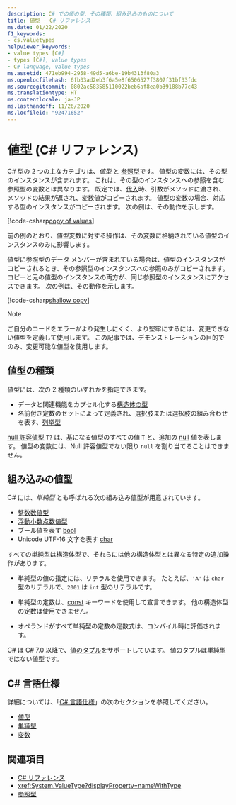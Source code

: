 ```yaml
---
description: C# での値の型、その種類、組み込みのものについて
title: 値型 - C# リファレンス
ms.date: 01/22/2020
f1_keywords:
- cs.valuetypes
helpviewer_keywords:
- value types [C#]
- types [C#], value types
- C# language, value types
ms.assetid: 471eb994-2958-49d5-a6be-19b4313f80a3
ms.openlocfilehash: 6fb33ad2eb3f6a5e8f6506527f3807f31bf33fdc
ms.sourcegitcommit: 0802ac583585110022beb6af8ea0b39188b77c43
ms.translationtype: HT
ms.contentlocale: ja-JP
ms.lasthandoff: 11/26/2020
ms.locfileid: "92471652"
---
```

# <a name="value-types-c-reference"></a>値型 (C# リファレンス)

C# 型の 2 つの主なカテゴリは、*値型* と [参照型](../keywords/reference-types.md)です。 値型の変数には、その型のインスタンスが含まれます。 これは、その型のインスタンスへの参照を含む参照型の変数とは異なります。 既定では、[代入](../operators/assignment-operator.md)時、引数がメソッドに渡され、メソッドの結果が返され、変数値がコピーされます。 値型の変数の場合、対応する型のインスタンスがコピーされます。 次の例は、その動作を示します。

[!code-csharp[copy of values](snippets/shared/ValueTypes.cs#ValueTypeCopied)]

前の例のとおり、値型変数に対する操作は、その変数に格納されている値型のインスタンスのみに影響します。

値型に参照型のデータ メンバーが含まれている場合は、値型のインスタンスがコピーされるとき、その参照型のインスタンスへの参照のみがコピーされます。 コピーと元の値型のインスタンスの両方が、同じ参照型のインスタンスにアクセスできます。 次の例は、その動作を示します。

[!code-csharp[shallow copy](snippets/shared/ValueTypes.cs#ShallowCopy)]

> [!NOTE]
> ご自分のコードをエラーがより発生しにくく、より堅牢にするには、変更できない値型を定義して使用します。 この記事では、デモンストレーションの目的でのみ、変更可能な値型を使用します。

## <a name="kinds-of-value-types"></a>値型の種類

値型には、次の 2 種類のいずれかを指定できます。

- データと関連機能をカプセル化する[構造体の型](struct.md)
- 名前付き定数のセットによって定義され、選択肢または選択肢の組み合わせを表す、[列挙型](enum.md)

[null 許容値型](nullable-value-types.md) `T?` は、基になる値型のすべての値 `T` と、追加の [null](../keywords/null.md) 値を表します。 値型の変数には、Null 許容値型でない限り `null` を割り当てることはできません。

## <a name="built-in-value-types"></a>組み込みの値型

C# には、*単純型* とも呼ばれる次の組み込み値型が用意されています。

- [整数数値型](integral-numeric-types.md)
- [浮動小数点数値型](floating-point-numeric-types.md)
- ブール値を表す [bool](bool.md)
- Unicode UTF-16 文字を表す [char](char.md)

すべての単純型は構造体型で、それらには他の構造体型とは異なる特定の追加操作があります。

- 単純型の値の指定には、リテラルを使用できます。 たとえば、`'A'` は `char` 型のリテラルで、`2001` は `int` 型のリテラルです。

- 単純型の定数は、[const](../keywords/const.md) キーワードを使用して宣言できます。 他の構造体型の定数は使用できません。

- オペランドがすべて単純型の定数の定数式は、コンパイル時に評価されます。

C# は C# 7.0 以降で、[値のタプル](value-tuples.md)をサポートしています。 値のタプルは単純型ではない値型です。

## <a name="c-language-specification"></a>C# 言語仕様

詳細については、「[C# 言語仕様](~/_csharplang/spec/introduction.md)」の次のセクションを参照してください。

- [値型](~/_csharplang/spec/types.md#value-types)
- [単純型](~/_csharplang/spec/types.md#simple-types)
- [変数](~/_csharplang/spec/variables.md)

## <a name="see-also"></a>関連項目

- [C# リファレンス](../index.md)
- <xref:System.ValueType?displayProperty=nameWithType>
- [参照型](../keywords/reference-types.md)
